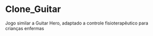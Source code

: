 # Clone_Guitar
Jogo similar a Guitar Hero, adaptado a controle fisioterapêutico para crianças enfermas
